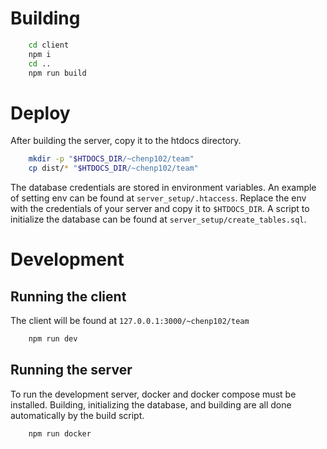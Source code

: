 # Building
```bash
    cd client
    npm i
    cd ..
    npm run build
```

# Deploy
After building the server, copy it to the htdocs directory.
```bash
    mkdir -p "$HTDOCS_DIR/~chenp102/team"
    cp dist/* "$HTDOCS_DIR/~chenp102/team"
```
The database credentials are stored in environment variables. An example of
setting env can be found at `server_setup/.htaccess`. Replace the env with the
credentials of your server and copy it to `$HTDOCS_DIR`. A script to initialize
the database can be found at `server_setup/create_tables.sql`.

# Development
## Running the client
The client will be found at `127.0.0.1:3000/~chenp102/team`
```bash
    npm run dev
```

## Running the server
To run the development server, docker and docker compose must be installed.
Building, initializing the database, and building are all done automatically by
the build script.
```bash
    npm run docker
```
